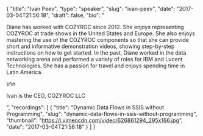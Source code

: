 {
  "title": "Ivan Peev",
  "type": "speaker",
  "slug": "ivan-peev",
  "date": "2017-03-04T21:56:18",
  "draft": false,
  "bio": "<p>Diane has worked with COZYROC since 2012. She enjoys representing COZYROC at trade shows in the United States and Europe. She also enjoys mastering the use of the COZYROC components so that she can provide short and informative demonstration videos, showing step-by-step instructions on how to get started. In the past, Diane worked in the data networking arena and performed a variety of roles for IBM and Lucent Technologies. She has a passion for travel and enjoys spending time in Latin America.</p>\r\n<p>Ivan is the CEO, COZYROC LLC</p>",
  "recordings": [
    {
      "title": "Dynamic Data Flows in SSIS without Programming",
      "slug": "dynamic-data-flows-in-ssis-without-programming",
      "thumbnail": "https://i.vimeocdn.com/video/626861294_295x166.jpg",
      "date": "2017-03-04T21:56:18"
    }
  ]
}